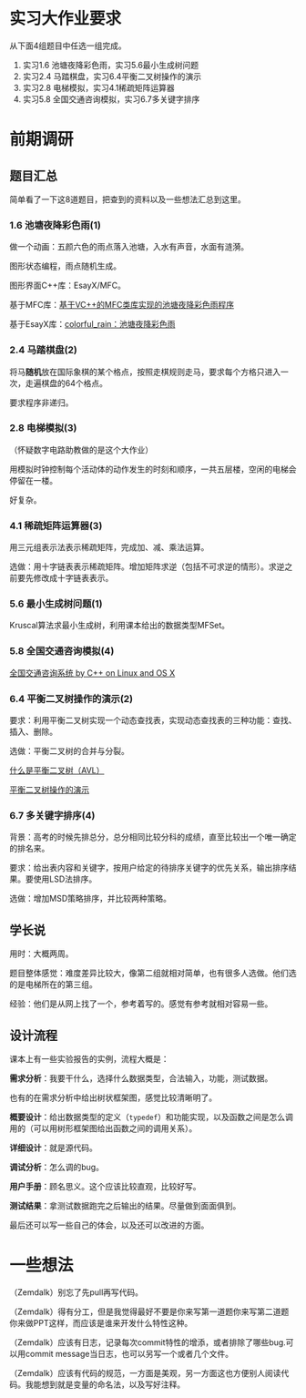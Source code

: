 # 实习大作业要求

从下面4组题目中任选一组完成。

1.	实习1.6 池塘夜降彩色雨，实习5.6最小生成树问题
2.	实习2.4 马踏棋盘，实习6.4平衡二叉树操作的演示
3.	实习2.8 电梯模拟，实习4.1稀疏矩阵运算器
4.	实习5.8 全国交通咨询模拟，实习6.7多关键字排序

# 前期调研

## 题目汇总

简单看了一下这8道题目，把查到的资料以及一些想法汇总到这里。

### 1.6 池塘夜降彩色雨(1)

做一个动画：五颜六色的雨点落入池塘，入水有声音，水面有涟漪。

图形状态编程，雨点随机生成。

图形界面C++库：EsayX/MFC。

基于MFC库：[基于VC++的MFC类库实现的池塘夜降彩色雨程序](https://www.writebug.com/git/Momenter/Color_rain)

基于EsayX库：[colorful_rain：池塘夜降彩色雨](https://github.com/misterchaos/colorful_rain)

### 2.4 马踏棋盘(2)

将马**随机**放在国际象棋的某个格点，按照走棋规则走马，要求每个方格只进入一次，走遍棋盘的64个格点。

要求程序非递归。

### 2.8 电梯模拟(3)

（怀疑数字电路助教做的是这个大作业）

用模拟时钟控制每个活动体的动作发生的时刻和顺序，一共五层楼，空闲的电梯会停留在一楼。

好复杂。

### 4.1 稀疏矩阵运算器(3)

用三元组表示法表示稀疏矩阵，完成加、减、乘法运算。

选做：用十字链表表示稀疏矩阵。增加矩阵求逆（包括不可求逆的情形）。求逆之前要先修改成十字链表表示。

### 5.6 最小生成树问题(1)

Kruscal算法求最小生成树，利用课本给出的数据类型MFSet。

### 5.8 全国交通咨询模拟(4)

[全国交通咨询系统 by C++ on Linux and OS X](https://github.com/bw98/national-Transport-Advisory)

### 6.4 平衡二叉树操作的演示(2)

要求：利用平衡二叉树实现一个动态查找表，实现动态查找表的三种功能：查找、插入、删除。

选做：平衡二叉树的合并与分裂。

[什么是平衡二叉树（AVL）](https://zhuanlan.zhihu.com/p/56066942)

[平衡二叉树操作的演示](https://blog.csdn.net/weixin_37537818/article/details/89390285)

### 6.7 多关键字排序(4)

背景：高考的时候先排总分，总分相同比较分科的成绩，直至比较出一个唯一确定的排名来。

要求：给出表内容和关键字，按用户给定的待排序关键字的优先关系，输出排序结果。要使用LSD法排序。

选做：增加MSD策略排序，并比较两种策略。

## 学长说

用时：大概两周。

题目整体感觉：难度差异比较大，像第二组就相对简单，也有很多人选做。他们选的是电梯所在的第三组。

经验：他们是从网上找了一个，参考着写的。感觉有参考就相对容易一些。

## 设计流程

课本上有一些实验报告的实例，流程大概是：

**需求分析**：我要干什么，选择什么数据类型，合法输入，功能，测试数据。

也有的在需求分析中给出树状框架图，感觉比较清晰明了。

**概要设计**：给出数据类型的定义（`typedef`）和功能实现，以及函数之间是怎么调用的（可以用树形框架图给出函数之间的调用关系）。

**详细设计**：就是源代码。

**调试分析**：怎么调的bug。

**用户手册**：顾名思义。这个应该比较直观，比较好写。

**测试结果**：拿测试数据跑完之后输出的结果。尽量做到面面俱到。

最后还可以写一些自己的体会，以及还可以改进的方面。

# 一些想法

（Zemdalk）别忘了先pull再写代码。

（Zemdalk）得有分工，但是我觉得最好不要是你来写第一道题你来写第二道题你来做PPT这样，而应该是谁来开发什么特性这种。

（Zemdalk）应该有日志，记录每次commit特性的增添，或者排除了哪些bug.可以用commit message当日志，也可以另写一个或者几个文件。

（Zemdalk）应该有代码的规范，一方面是美观，另一方面这也方便别人阅读代码。我能想到就是变量的命名法，以及写好注释。